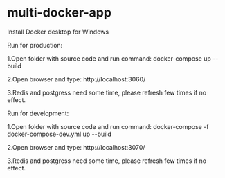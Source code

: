 # multi-docker-app

Install Docker desktop for Windows

Run for production:

1.Open folder with source code and run command: docker-compose up --build

2.Open browser and type: http://localhost:3060/

3.Redis and postgress need some time, please refresh few times if no effect.

Run for development:

1.Open folder with source code and run command: docker-compose -f docker-compose-dev.yml up --build

2.Open browser and type: http://localhost:3070/

3.Redis and postgress need some time, please refresh few times if no effect.

